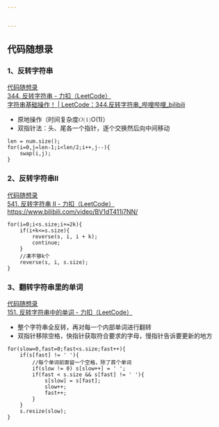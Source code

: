 ```yaml
---


---
```


<h2 id="代码随想录">代码随想录</h2>
<h3 id="、反转字符串">1、反转字符串</h3>
<p><a href="https://www.programmercarl.com/0344.%E5%8F%8D%E8%BD%AC%E5%AD%97%E7%AC%A6%E4%B8%B2.html#%E7%AE%97%E6%B3%95%E5%85%AC%E5%BC%80%E8%AF%BE">代码随想录</a><br>
<a href="https://leetcode.cn/problems/reverse-string/description/">344. 反转字符串 - 力扣（LeetCode）</a><br>
<a href="https://www.bilibili.com/video/BV1fV4y17748/?vd_source=96ef48634663967d0116e79abff26934">字符串基础操作！ | LeetCode：344.反转字符串_哔哩哔哩_bilibili</a></p>
<ul>
<li>原地操作（时间复杂度<span class="katex--inline"><span class="katex"><span class="katex-mathml"><math xmlns="http://www.w3.org/1998/Math/MathML"><semantics><mrow><mi>O</mi><mo stretchy="false">(</mo><mn>1</mn><mo stretchy="false">)</mo></mrow><annotation encoding="application/x-tex">O(1)</annotation></semantics></math></span><span class="katex-html" aria-hidden="true"><span class="base"><span class="strut" style="height: 1em; vertical-align: -0.25em;"></span><span class="mord mathnormal" style="margin-right: 0.02778em;">O</span><span class="mopen">(</span><span class="mord">1</span><span class="mclose">)</span></span></span></span></span>）</li>
<li>双指针法：头、尾各一个指针，逐个交换然后向中间移动</li>
</ul>
<pre class=" language-c"><code class="prism  language-c">len <span class="token operator">=</span> num<span class="token punctuation">.</span><span class="token function">size</span><span class="token punctuation">(</span><span class="token punctuation">)</span><span class="token punctuation">;</span>
<span class="token keyword">for</span><span class="token punctuation">(</span>i<span class="token operator">=</span><span class="token number">0</span><span class="token punctuation">,</span>j<span class="token operator">=</span>len<span class="token number">-1</span><span class="token punctuation">;</span>i<span class="token operator">&lt;</span>len<span class="token operator">/</span><span class="token number">2</span><span class="token punctuation">;</span>i<span class="token operator">++</span><span class="token punctuation">,</span>j<span class="token operator">--</span><span class="token punctuation">)</span><span class="token punctuation">{</span>
	<span class="token function">swap</span><span class="token punctuation">(</span>i<span class="token punctuation">,</span>j<span class="token punctuation">)</span><span class="token punctuation">;</span>
<span class="token punctuation">}</span>
</code></pre>
<h3 id="、反转字符串ii">2、反转字符串II</h3>
<p><a href="https://www.programmercarl.com/0541.%E5%8F%8D%E8%BD%AC%E5%AD%97%E7%AC%A6%E4%B8%B2II.html#%E7%AE%97%E6%B3%95%E5%85%AC%E5%BC%80%E8%AF%BE">代码随想录</a><br>
<a href="https://leetcode.cn/problems/reverse-string-ii/description/">541. 反转字符串 II - 力扣（LeetCode）</a><br>
<a href="https://www.bilibili.com/video/BV1dT411j7NN/">https://www.bilibili.com/video/BV1dT411j7NN/</a></p>
<pre class=" language-c"><code class="prism  language-c"><span class="token keyword">for</span><span class="token punctuation">(</span>i<span class="token operator">=</span><span class="token number">0</span><span class="token punctuation">;</span>i<span class="token operator">&lt;</span>s<span class="token punctuation">.</span>size<span class="token punctuation">;</span>i<span class="token operator">+</span><span class="token operator">=</span>2k<span class="token punctuation">)</span><span class="token punctuation">{</span>
	<span class="token keyword">if</span><span class="token punctuation">(</span>i<span class="token operator">+</span>k<span class="token operator">&lt;=</span>s<span class="token punctuation">.</span>size<span class="token punctuation">)</span><span class="token punctuation">{</span>
		<span class="token function">reverse</span><span class="token punctuation">(</span>s<span class="token punctuation">,</span> i<span class="token punctuation">,</span> i <span class="token operator">+</span> k<span class="token punctuation">)</span><span class="token punctuation">;</span>
		<span class="token keyword">continue</span><span class="token punctuation">;</span>
	<span class="token punctuation">}</span>
	<span class="token comment">//凑不够k个</span>
	<span class="token function">reverse</span><span class="token punctuation">(</span>s<span class="token punctuation">,</span> i<span class="token punctuation">,</span> s<span class="token punctuation">.</span>size<span class="token punctuation">)</span><span class="token punctuation">;</span>
<span class="token punctuation">}</span>
</code></pre>
<h3 id="、翻转字符串里的单词">3、翻转字符串里的单词</h3>
<p><a href="https://www.programmercarl.com/0151.%E7%BF%BB%E8%BD%AC%E5%AD%97%E7%AC%A6%E4%B8%B2%E9%87%8C%E7%9A%84%E5%8D%95%E8%AF%8D.html#%E7%AE%97%E6%B3%95%E5%85%AC%E5%BC%80%E8%AF%BE">代码随想录</a><br>
<a href="https://leetcode.cn/problems/reverse-words-in-a-string/description/">151. 反转字符串中的单词 - 力扣（LeetCode）</a></p>
<ul>
<li>整个字符串全反转，再对每一个内部单词进行翻转</li>
<li>双指针移除空格，快指针获取符合要求的字母，慢指针告诉要更新的地方</li>
</ul>
<pre class=" language-c"><code class="prism  language-c"><span class="token keyword">for</span><span class="token punctuation">(</span>slow<span class="token operator">=</span><span class="token number">0</span><span class="token punctuation">,</span>fast<span class="token operator">=</span><span class="token number">0</span><span class="token punctuation">;</span>fast<span class="token operator">&lt;</span>s<span class="token punctuation">.</span>size<span class="token punctuation">;</span>fast<span class="token operator">++</span><span class="token punctuation">)</span><span class="token punctuation">{</span>
	<span class="token keyword">if</span><span class="token punctuation">(</span>s<span class="token punctuation">[</span>fast<span class="token punctuation">]</span> <span class="token operator">!=</span> <span class="token string">' '</span><span class="token punctuation">)</span><span class="token punctuation">{</span>
		<span class="token comment">//每个单词前面留一个空格，除了首个单词</span>
		<span class="token keyword">if</span><span class="token punctuation">(</span>slow <span class="token operator">!=</span> <span class="token number">0</span><span class="token punctuation">)</span> s<span class="token punctuation">[</span>slow<span class="token operator">++</span><span class="token punctuation">]</span> <span class="token operator">=</span> <span class="token string">' '</span><span class="token punctuation">;</span>
		<span class="token keyword">if</span><span class="token punctuation">(</span>fast <span class="token operator">&lt;</span> s<span class="token punctuation">.</span>size <span class="token operator">&amp;&amp;</span> s<span class="token punctuation">[</span>fast<span class="token punctuation">]</span> <span class="token operator">!=</span> <span class="token string">' '</span><span class="token punctuation">)</span><span class="token punctuation">{</span>
			s<span class="token punctuation">[</span>slow<span class="token punctuation">]</span> <span class="token operator">=</span> s<span class="token punctuation">[</span>fast<span class="token punctuation">]</span><span class="token punctuation">;</span>
			slow<span class="token operator">++</span><span class="token punctuation">;</span>
			fast<span class="token operator">++</span><span class="token punctuation">;</span>
		<span class="token punctuation">}</span>
	<span class="token punctuation">}</span>
	s<span class="token punctuation">.</span><span class="token function">resize</span><span class="token punctuation">(</span>slow<span class="token punctuation">)</span><span class="token punctuation">;</span>
<span class="token punctuation">}</span>
</code></pre>

